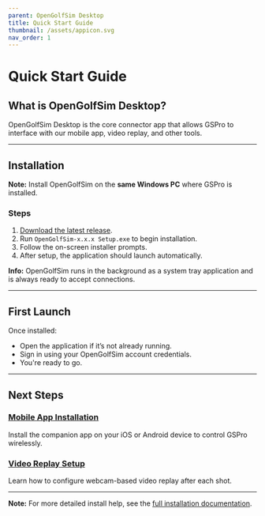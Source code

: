 ```yaml
---
parent: OpenGolfSim Desktop
title: Quick Start Guide
thumbnail: /assets/appicon.svg
nav_order: 1
---
```


# Quick Start Guide

## What is OpenGolfSim Desktop?

OpenGolfSim Desktop is the core connector app that allows GSPro to interface with our mobile app, video replay, and other tools.

---

## Installation

**Note:** Install OpenGolfSim on the **same Windows PC** where GSPro is installed.

### Steps

1. [Download the latest release](https://sandbox.opengolfsim.com/account/downloads).
2. Run `OpenGolfSim-x.x.x Setup.exe` to begin installation.
3. Follow the on-screen installer prompts.
4. After setup, the application should launch automatically.

**Info:** OpenGolfSim runs in the background as a system tray application and is always ready to accept connections.

---

## First Launch

Once installed:

- Open the application if it’s not already running.
- Sign in using your OpenGolfSim account credentials.
- You're ready to go.

---

## Next Steps

### [Mobile App Installation](/mobile/)

Install the companion app on your iOS or Android device to control GSPro wirelessly.

### [Video Replay Setup](/desktop/video)

Learn how to configure webcam-based video replay after each shot.

---

**Note:** For more detailed install help, see the [full installation documentation](/desktop/installation-guide).


